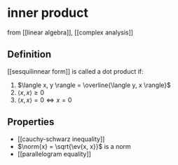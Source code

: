 # inner product
from [[linear algebra]], [[complex analysis]]

## Definition
[[sesquilinnear form]] is called a dot product if:
1. $\langle x, y \rangle = \overline{\langle y, x \rangle}$
2. $\langle x, x \rangle \geq 0$
3. $\langle x, x \rangle = 0 \Leftrightarrow x = 0$

## Properties
- [[cauchy-schwarz inequality]]
- $\norm{x} = \sqrt{\ev{x, x}}$ is a norm
- [[parallelogram equality]]